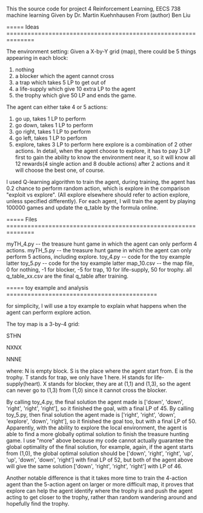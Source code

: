 This the source code for project 4 Reinforcement Learning, EECS 738 machine learning 
Given by Dr. Martin Kuehnhausen From (author) Ben Liu

===== Ideas ==============================================================

The environment setting:
Given a X-by-Y grid (map), there could be 5 things appearing in each block:
1) nothing
2) a blocker which the agent cannot cross
3) a trap which takes 5 LP to get out of
4) a life-supply which give 10 extra LP to the agent
5) the trophy which give 50 LP and ends the game.

The agent can either take 4 or 5 actions:
1) go up, takes 1 LP to perform
2) go down, takes 1 LP to perform
3) go right, takes 1 LP to perform
4) go left, takes 1 LP to perform
5) explore, takes 3 LP to perform
here explore is a combination of 2 other actions. In detail, when the agent choose to explore, it has to pay 3 LP first to gain the ability to know the environment near it, so it will know all 12 rewards(4 single action and 8 double actions) after 2 actions and it will choose the best one, of course.

I used Q-learning algorithm to train the agent, during training, the agent has 0.2 chance to perform random action, which is explore in the comparison "exploit vs explore". (All explore elsewhere should refer to action explore, unless specified differently). For each agent, I will train the agent by playing 100000 games and update the q_table by the formula online.

===== Files ==============================================================

myTH_4.py -- the treasure hunt game in which the agent can only perform 4 actions.
myTH_5.py -- the treasure hunt game in which the agent can only perform 5 actions, including explore.
toy_4.py  -- code for the toy example latter
toy_5.py  -- code for the toy example latter
map_10.csv -- the map file, 0 for nothing, -1 for blocker, -5 for trap, 10 for life-supply, 50 for trophy.
all q_table_xx.csv are the final q_table after training.

===== toy example and analysis ===========================================

for simplicity, I will use a toy example to explain what happens when the agent can perform explore action.

The toy map is a 3-by-4 grid:

STHN

NXNX

NNNE

where:
N is empty block.
S is the place where the agent start from.
E is the trophy.
T stands for trap, we only have 1 here.
H stands for life-supply(heart).
X stands for blocker, they are at (1,1) and (1,3), so the agent can never go to (1,3) from (1,0) since it cannot cross the blocker.

By calling toy_4.py, the final solution the agent made is ['down', 'down', 'right', 'right', 'right'], so it finished the goal, with a final LP of 45.
By calling toy_5.py, then final solution the agent made is ['right', 'right', 'down', 'explore', 'down', 'right'], so it finished the goal too, but with a final LP of 50. Apparently, with the ability to explore the local environment, the agent is able to find a more globally optimal solution to finish the treasure hunting game. 
I use "more" above because my code cannot actually guarantee the global optimality of the final solution, for example, again, if the agent starts from (1,0), the global optimal solution should be ['down', 'right', 'right', 'up', 'up', 'down', 'down', 'right'] with final LP of 52, but both of the agent above will give the same solution ['down', 'right', 'right', 'right'] with LP of 46.

Another notable difference is that it takes more time to train the 4-action agent than the 5-action agent on larger or more difficult map, it proves that explore can help the agent identify where the trophy is and push the agent acting to get closer to the trophy, rather than random wandering around and hopefully find the trophy. 
